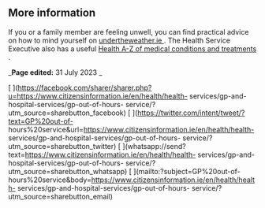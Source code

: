 ##  More information

If you or a family member are feeling unwell, you can find practical advice on
how to mind yourself on [ undertheweather.ie ](http://undertheweather.ie/) .
The Health Service Executive also has a useful [ Health A-Z of medical
conditions and treatments ](https://www.hse.ie/eng/health/az/) .

_**Page edited:** 31 July 2023 _

[
](https://facebook.com/sharer/sharer.php?u=https://www.citizensinformation.ie/en/health/health-
services/gp-and-hospital-services/gp-out-of-hours-
service/?utm_source=sharebutton_facebook) [
](https://twitter.com/intent/tweet/?text=GP%20out-of-
hours%20service&url=https://www.citizensinformation.ie/en/health/health-
services/gp-and-hospital-services/gp-out-of-hours-
service/?utm_source=sharebutton_twitter) [
](whatsapp://send?text=https://www.citizensinformation.ie/en/health/health-
services/gp-and-hospital-services/gp-out-of-hours-
service/?utm_source=sharebutton_whatsapp) [ ](mailto:?subject=GP%20out-of-
hours%20service&body=https://www.citizensinformation.ie/en/health/health-
services/gp-and-hospital-services/gp-out-of-hours-
service/?utm_source=sharebutton_email) [ ](javascript:void\(0\))
